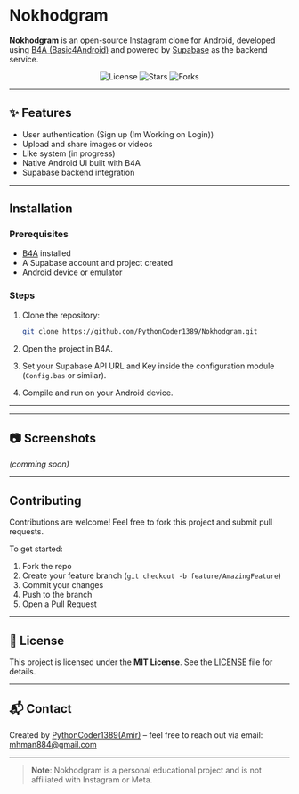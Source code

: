 
# Nokhodgram

**Nokhodgram** is an open-source Instagram clone for Android, developed using [B4A (Basic4Android)](https://www.b4x.com/b4a.html) and powered by [Supabase](https://supabase.io) as the backend service.

<p align="center">
  <img src="https://img.shields.io/github/license/PythonCoder1389/Nokhodgram" alt="License">
  <img src="https://img.shields.io/github/stars/PythonCoder1389/Nokhodgram" alt="Stars">
  <img src="https://img.shields.io/github/forks/PythonCoder1389/Nokhodgram" alt="Forks">
</p>

---

## ✨ Features

- User authentication (Sign up (Im Working on Login))
- Upload and share images or videos
-  Like system (in progress)
-  Native Android UI built with B4A
-  Supabase backend integration

---

## Installation

### Prerequisites

- [B4A](https://www.b4x.com/b4a.html) installed
- A Supabase account and project created
- Android device or emulator

### Steps

1. Clone the repository:

   ```bash
   git clone https://github.com/PythonCoder1389/Nokhodgram.git
   ```

2. Open the project in B4A.

3. Set your Supabase API URL and Key inside the configuration module (`Config.bas` or similar).

4. Compile and run on your Android device.

---

---

## 📷 Screenshots

_(comming soon)_

---

##  Contributing

Contributions are welcome! Feel free to fork this project and submit pull requests.

To get started:

1. Fork the repo
2. Create your feature branch (`git checkout -b feature/AmazingFeature`)
3. Commit your changes
4. Push to the branch
5. Open a Pull Request

---

## 📜 License

This project is licensed under the **MIT License**. See the [LICENSE](LICENSE) file for details.

---

## 📬 Contact

Created by [PythonCoder1389(Amir)](https://github.com/PythonCoder1389) – feel free to reach out via email: mhman884@gmail.com

---

> **Note**: Nokhodgram is a personal educational project and is not affiliated with Instagram or Meta.
